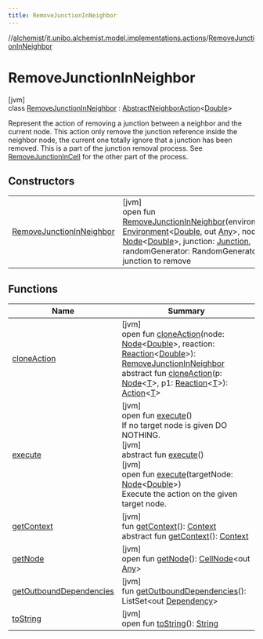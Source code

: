 ```yaml
---
title: RemoveJunctionInNeighbor
---
```

//[alchemist](../../../index.html)/[it.unibo.alchemist.model.implementations.actions](../index.html)/[RemoveJunctionInNeighbor](index.html)



# RemoveJunctionInNeighbor



[jvm]\
class [RemoveJunctionInNeighbor](index.html) : [AbstractNeighborAction](../-abstract-neighbor-action/index.html)<[Double](https://docs.oracle.com/javase/8/docs/api/java/lang/Double.html)> 

Represent the action of removing a junction between a neighbor and the current node. This action only remove the junction reference inside the neighbor node, the current one totally ignore that a junction has been removed. This is a part of the junction removal process. See [RemoveJunctionInCell](../-remove-junction-in-cell/index.html) for the other part of the process.



## Constructors


| | |
|---|---|
| [RemoveJunctionInNeighbor](-remove-junction-in-neighbor.html) | [jvm]<br>open fun [RemoveJunctionInNeighbor](-remove-junction-in-neighbor.html)(environment: [Environment](../../it.unibo.alchemist.model.interfaces/-environment/index.html)<[Double](https://docs.oracle.com/javase/8/docs/api/java/lang/Double.html), out [Any](https://kotlinlang.org/api/latest/jvm/stdlib/kotlin/-any/index.html)>, node: [Node](../../it.unibo.alchemist.model.interfaces/-node/index.html)<[Double](https://docs.oracle.com/javase/8/docs/api/java/lang/Double.html)>, junction: [Junction](../../it.unibo.alchemist.model.implementations.molecules/-junction/index.html), randomGenerator: RandomGenerator)<br>junction to remove |


## Functions


| Name | Summary |
|---|---|
| [cloneAction](clone-action.html) | [jvm]<br>open fun [cloneAction](clone-action.html)(node: [Node](../../it.unibo.alchemist.model.interfaces/-node/index.html)<[Double](https://docs.oracle.com/javase/8/docs/api/java/lang/Double.html)>, reaction: [Reaction](../../it.unibo.alchemist.model.interfaces/-reaction/index.html)<[Double](https://docs.oracle.com/javase/8/docs/api/java/lang/Double.html)>): [RemoveJunctionInNeighbor](index.html)<br>abstract fun [cloneAction](../../it.unibo.alchemist.model.interfaces/-action/clone-action.html)(p: [Node](../../it.unibo.alchemist.model.interfaces/-node/index.html)<[T](../../it.unibo.alchemist.model.implementations.conditions/-neighborhood-present/index.html)>, p1: [Reaction](../../it.unibo.alchemist.model.interfaces/-reaction/index.html)<[T](../../it.unibo.alchemist.model.implementations.conditions/-neighborhood-present/index.html)>): [Action](../../it.unibo.alchemist.model.interfaces/-action/index.html)<[T](../../it.unibo.alchemist.model.implementations.conditions/-neighborhood-present/index.html)> |
| [execute](execute.html) | [jvm]<br>open fun [execute](execute.html)()<br>If no target node is given DO NOTHING.<br>[jvm]<br>abstract fun [execute](../../it.unibo.alchemist.model.interfaces/-action/execute.html)()<br>[jvm]<br>open fun [execute](execute.html)(targetNode: [Node](../../it.unibo.alchemist.model.interfaces/-node/index.html)<[Double](https://docs.oracle.com/javase/8/docs/api/java/lang/Double.html)>)<br>Execute the action on the given target node. |
| [getContext](../-abstract-neighbor-action/get-context.html) | [jvm]<br>fun [getContext](../-abstract-neighbor-action/get-context.html)(): [Context](../../it.unibo.alchemist.model.interfaces/-context/index.html)<br>abstract fun [getContext](../../it.unibo.alchemist.model.interfaces/-action/get-context.html)(): [Context](../../it.unibo.alchemist.model.interfaces/-context/index.html) |
| [getNode](get-node.html) | [jvm]<br>open fun [getNode](get-node.html)(): [CellNode](../../it.unibo.alchemist.model.interfaces/-cell-node/index.html)<out [Any](https://kotlinlang.org/api/latest/jvm/stdlib/kotlin/-any/index.html)> |
| [getOutboundDependencies](../-abstract-action/get-outbound-dependencies.html) | [jvm]<br>fun [getOutboundDependencies](../-abstract-action/get-outbound-dependencies.html)(): ListSet<out [Dependency](../../it.unibo.alchemist.model.interfaces/-dependency/index.html)> |
| [toString](to-string.html) | [jvm]<br>open fun [toString](to-string.html)(): [String](https://docs.oracle.com/javase/8/docs/api/java/lang/String.html) |

